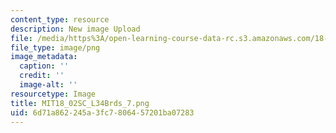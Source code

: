 ```yaml
---
content_type: resource
description: New image Upload
file: /media/https%3A/open-learning-course-data-rc.s3.amazonaws.com/18-02sc-multivariable-calculus-fall-2010/6d71a862245a3fc7806457201ba07283_MIT18_02SC_L34Brds_7.png
file_type: image/png
image_metadata:
  caption: ''
  credit: ''
  image-alt: ''
resourcetype: Image
title: MIT18_02SC_L34Brds_7.png
uid: 6d71a862-245a-3fc7-8064-57201ba07283
---
```

